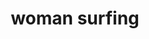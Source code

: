 ---
layout: smileys&emotion
title: woman surfing
emoji: woman_surfing
permalink: 🏄‍♀️.html
image: assets/img/3moji/woman_surfing.png
---
